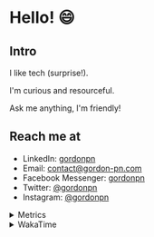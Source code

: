 # Hello! 😄

## Intro

I like tech (surprise!).

I'm curious and resourceful.

Ask me anything, I'm friendly!

## Reach me at

- LinkedIn: [gordonpn](https://www.linkedin.com/in/gordonpn/)
- Email: [contact@gordon-pn.com](mailto:contact@gordon-pn.com)
- Facebook Messenger: [gordonpn](https://www.messenger.com/t/Gordonpn)
- Twitter: [@gordonpn](https://twitter.com/Gordonpn)
- Instagram: [@gordonpn](https://www.instagram.com/gordonpn/)

<details>
  <summary>Metrics</summary>

  <img align="center" src="https://github.com/gordonpn/gordonpn/blob/master/github-metrics.svg" alt="GitHub Metrics">

</details>

<details>
  <summary>WakaTime</summary>

  <!--START_SECTION:waka-->
**I'm an Early 🐤** 

```text
🌞 Morning    178 commits    █████░░░░░░░░░░░░░░░░░░░░   21.63% 
🌆 Daytime    313 commits    █████████░░░░░░░░░░░░░░░░   38.03% 
🌃 Evening    296 commits    █████████░░░░░░░░░░░░░░░░   35.97% 
🌙 Night      36 commits     █░░░░░░░░░░░░░░░░░░░░░░░░   4.37%

```
📅 **I'm Most Productive on Wednesday** 

```text
Monday       128 commits    ████░░░░░░░░░░░░░░░░░░░░░   15.55% 
Tuesday      101 commits    ███░░░░░░░░░░░░░░░░░░░░░░   12.27% 
Wednesday    185 commits    █████░░░░░░░░░░░░░░░░░░░░   22.48% 
Thursday     110 commits    ███░░░░░░░░░░░░░░░░░░░░░░   13.37% 
Friday       124 commits    ███░░░░░░░░░░░░░░░░░░░░░░   15.07% 
Saturday     61 commits     █░░░░░░░░░░░░░░░░░░░░░░░░   7.41% 
Sunday       114 commits    ███░░░░░░░░░░░░░░░░░░░░░░   13.85%

```


📊 **This Week I Spent My Time On** 

```text
💬 Programming Languages: 
Java                     7 hrs 4 mins        █████████████░░░░░░░░░░░░   53.6% 
YAML                     1 hr 57 mins        ███░░░░░░░░░░░░░░░░░░░░░░   14.83% 
Markdown                 1 hr 40 mins        ███░░░░░░░░░░░░░░░░░░░░░░   12.72% 
ANTLR v4 grammar file    53 mins             █░░░░░░░░░░░░░░░░░░░░░░░░   6.74% 
Bash                     19 mins             ░░░░░░░░░░░░░░░░░░░░░░░░░   2.42%

🔥 Editors: 
IntelliJ                 8 hrs 41 mins       ████████████████░░░░░░░░░   65.82% 
VS Code                  4 hrs 30 mins       ████████░░░░░░░░░░░░░░░░░   34.18%

```


 Last Updated on 14/10/2022 10:32:17 UTC
<!--END_SECTION:waka-->
</details>
